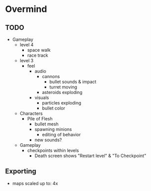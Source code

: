 # Overmind

## TODO

- Gameplay
	- level 4
		- space walk
		- race track
	- level 3
		- feel
			- audio
				- cannons
					- bullet sounds & impact
					- turret moving
				- asteroids exploding
			- visuals
				- particles exploding
				- bullet color
	- Characters
		- Pile of Flesh
			- bullet mesh
			- spawning minions
				- editing of behavior
			- new sounds?
	- Gameplay
		- checkpoints within levels
			- Death screen shows "Restart level" & "To Checkpoint"

## Exporting
- maps scaled up to: 4x
